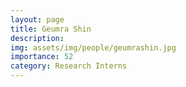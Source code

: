 ```yaml
---
layout: page
title: Geumra Shin
description: 
img: assets/img/people/geumrashin.jpg
importance: 52
category: Research Interns
---
```


